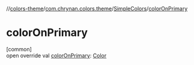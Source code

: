 //[colors-theme](../../../index.md)/[com.chrynan.colors.theme](../index.md)/[SimpleColors](index.md)/[colorOnPrimary](color-on-primary.md)

# colorOnPrimary

[common]\
open override val [colorOnPrimary](color-on-primary.md): [Color](../../../../colors-core/colors-core/com.chrynan.colors/-color/index.md)
